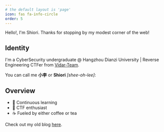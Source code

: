 ```yaml
---
# the default layout is 'page'
icon: fas fa-info-circle
order: 5
---
```


Hello!, I'm Shiori. Thanks for stopping by my modest corner of the web!

## Identity

I'm a CyberSecurity undergraduate @ Hangzhou Dianzi University \| Reverse Engineering CTFer from [Vidar-Team](https://vidar.club/).

You can call me **小李** or **Shiori** *[shee-oh-lee\]*:

## Overview
- 📖 Continuous learning
- 🚩 CTF enthusiast
- ☕ Fueled by either coffee or tea

Check out my old blog [here](https://shiori-one.vercel.app/).
